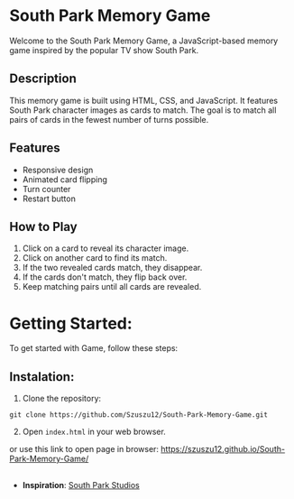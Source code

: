 # South Park Memory Game

Welcome to the South Park Memory Game, a JavaScript-based memory game inspired by the popular TV show South Park.

## Description

This memory game is built using HTML, CSS, and JavaScript. It features South Park character images as cards to match. The goal is to match all pairs of cards in the fewest number of turns possible.

## Features

- Responsive design
- Animated card flipping
- Turn counter
- Restart button

## How to Play

1. Click on a card to reveal its character image.
2. Click on another card to find its match.
3. If the two revealed cards match, they disappear.
4. If the cards don't match, they flip back over.
5. Keep matching pairs until all cards are revealed.

# Getting Started:
To get started with Game, follow these steps:

## Instalation:

1. Clone the repository:
```
git clone https://github.com/Szuszu12/South-Park-Memory-Game.git
```

2. Open `index.html` in your web browser.

or use this link to open page in browser: https://szuszu12.github.io/South-Park-Memory-Game/

##

- **Inspiration**: [South Park Studios](https://www.southparkstudios.com/)

